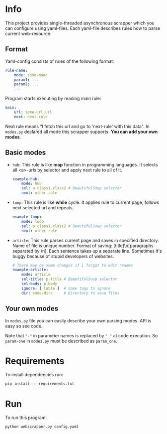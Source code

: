 # Info
This project provides single-threaded asynchronous scrapper which you can configure using yaml-files.
Each yaml-file describes rules how to parse current web-resource.

## Format
Yaml-config consists of rules of the following format:
```yaml 
rule-name:
    mode: some-mode
    param1: ...
    param2: ...
    ...
```
Program starts executing by reading main rule:
```yaml
main:
    url: some-url.url
    next: next-rule
```
Next rule means "I fetch this url and go to 'next-rule' with this data".
In `modes.py` declared all mode this scrapper supports.
**You can add your own modes**.

## Basic modes
- `hub`:
    This rule is like **map** function in programming languages.
    It selects all \<a>-urls by selector and apply next rule to all of it.
    ```yaml
    example-hub:
        mode: hub
        sel: a.class1.class2 # BeautifulSoup selector
        next: other-rule
    ```

- `loop`:
    This rule is like **while** cycle. It applies rule to current page, follows
    next selected url and repeats.
    ```yaml
    example-loop:
        mode: loop
        sel: a.class1.class2 # BeautifulSoup selector
        next: other-rule
    ```

- `article`:
    This rule parses current page and saves in specified directory. Name of file is unique number. Format of saving: [title]\n[paragraphs separated by \n].
    Each sentence takes up a separate line. Sometimes it's buggy because of 
    stupid developers of websites.
    ```yaml
    # There may be some changes if i forgot to edit readme
    example-article:
        mode: article
        sel-title: p.title # BeautifulSoup selector
        sel-body: p.body
        ignore: [ table ]  # Some tags to ignore
        dir: some/dir/     # Directory to save files
    ```

## Your own modes
In `modes.py` file you can easily describe your own parsing modes.
API is easy so see code.

Note that `"-"` in parameter names is replaced by `"_"` at code execution.
So `param-one` in `modes.py` must be described as `param_one`.

# Requirements
To install dependencies run:
```bash
pip install -r requirements.txt
```

# Run
To run this program:
```bash
python webscrapper.py config.yaml
```